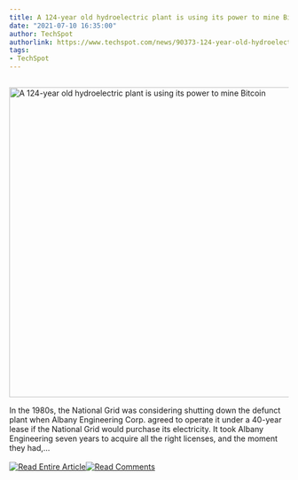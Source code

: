 ```yaml
---
title: A 124-year old hydroelectric plant is using its power to mine Bitcoin
date: "2021-07-10 16:35:00"
author: TechSpot
authorlink: https://www.techspot.com/news/90373-124-year-old-hydroelectric-plant-using-power-mine.html
tags:
- TechSpot
---
```

<a href="https://www.techspot.com/news/90373-124-year-old-hydroelectric-plant-using-power-mine.html" target="_blank"><img src="https://static.techspot.com/images2/news/ts3_thumbs/2021/07/2021-07-10-ts3_thumbs-108.jpg" width="800" height="560" style="padding: 15px 0" title="A 124-year old hydroelectric plant is using its power to mine Bitcoin" /></a><br />In the 1980s, the National Grid was considering shutting down the defunct plant when Albany Engineering Corp. agreed to operate it under a 40-year lease if the National Grid would purchase its electricity. It took Albany Engineering seven years to acquire all the right licenses, and the moment they had,...<br /><br /><a href="https://www.techspot.com/news/90373-124-year-old-hydroelectric-plant-using-power-mine.html"><img src="https://static.techspot.com/images/rss/rss_buttons_01.png" border="0" alt="Read Entire Article" /></a><a href="https://www.techspot.com/news/90373-124-year-old-hydroelectric-plant-using-power-mine.html#comments"><img src="https://static.techspot.com/images/rss/rss_buttons_02.png" border="0" alt="Read Comments" /></a><br /><br />